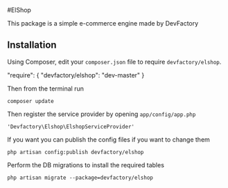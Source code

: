 #ElShop

This package is a simple e-commerce engine made by DevFactory

## Installation

Using Composer, edit your `composer.json` file to require `devfactory/elshop`.

  "require": {
    "devfactory/elshop": "dev-master"
  }

Then from the terminal run

    composer update

Then register the  service provider by opening `app/config/app.php`

    'Devfactory\Elshop\ElshopServiceProvider'

If you want you can publish the config files if you want to change them

    php artisan config:publish devfactory/elshop

Perform the DB migrations to install the required tables

    php artisan migrate --package=devfactory/elshop

